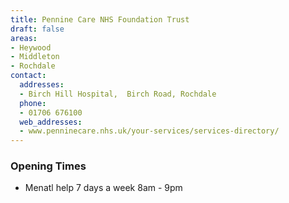 ```yaml
---
title: Pennine Care NHS Foundation Trust
draft: false
areas:
- Heywood
- Middleton
- Rochdale
contact:
  addresses:
  - Birch Hill Hospital,  Birch Road, Rochdale
  phone:
  - 01706 676100
  web_addresses:
  - www.penninecare.nhs.uk/your-services/services-directory/
---
```


### Opening Times
* Menatl help 7 days a week 8am - 9pm